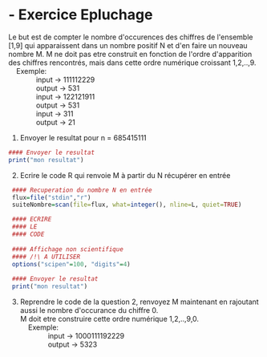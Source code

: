 # - Exercice Epluchage

  Le but est de compter le nombre d'occurences des chiffres de l'ensemble [1,9] qui apparaissent dans un nombre positif N et d'en faire un nouveau nombre M.
  M ne doit pas etre construit en fonction de l'ordre d'apparition des chiffres rencontrés, mais dans cette ordre numérique croissant 1,2,..,9.
    <br/> &nbsp;&nbsp;&nbsp; Exemple:
    <br/>&nbsp;&nbsp;&nbsp;&nbsp;&nbsp;&nbsp;&nbsp;&nbsp;&nbsp;&nbsp;&nbsp;&nbsp;&nbsp; input  -> 111112229 
    <br/>&nbsp;&nbsp;&nbsp;&nbsp;&nbsp;&nbsp;&nbsp;&nbsp;&nbsp;&nbsp;&nbsp;&nbsp;&nbsp; output -> 531
    <br/>&nbsp;&nbsp;&nbsp;&nbsp;&nbsp;&nbsp;&nbsp;&nbsp;&nbsp;&nbsp;&nbsp;&nbsp;&nbsp; input  -> 122121911 
    <br/>&nbsp;&nbsp;&nbsp;&nbsp;&nbsp;&nbsp;&nbsp;&nbsp;&nbsp;&nbsp;&nbsp;&nbsp;&nbsp; output -> 531
    <br/>&nbsp;&nbsp;&nbsp;&nbsp;&nbsp;&nbsp;&nbsp;&nbsp;&nbsp;&nbsp;&nbsp;&nbsp;&nbsp; input  -> 311 
    <br/>&nbsp;&nbsp;&nbsp;&nbsp;&nbsp;&nbsp;&nbsp;&nbsp;&nbsp;&nbsp;&nbsp;&nbsp;&nbsp; output -> 21
            
  1) Envoyer le resultat pour n = 685415111
  ```R
 #### Envoyer le resultat
 print("mon resultat") 
 ```
  2) Ecrire le code R qui renvoie M à partir du N récupérer en entrée
  ```R
   #### Recuperation du nombre N en entrée
   flux=file("stdin","r")
   suiteNombre=scan(file=flux, what=integer(), nline=L, quiet=TRUE)
  
   #### ECRIRE 
   #### LE 
   #### CODE
   
   #### Affichage non scientifique 
   #### /!\ A UTILISER
   options("scipen"=100, "digits"=4)
   
   #### Envoyer le resultat
   print("mon resultat")
   ```
  3) Reprendre le code de la question 2, renvoyez M maintenant en rajoutant aussi le nombre d'occurance du chiffre 0.
    <br/> M doit etre construire cette ordre numérique 1,2,..,9,0.
    <br/> &nbsp;&nbsp;&nbsp; Exemple:
    <br/>&nbsp;&nbsp;&nbsp;&nbsp;&nbsp;&nbsp;&nbsp;&nbsp;&nbsp;&nbsp;&nbsp;&nbsp;&nbsp; input  -> 1000111192229 
    <br/>&nbsp;&nbsp;&nbsp;&nbsp;&nbsp;&nbsp;&nbsp;&nbsp;&nbsp;&nbsp;&nbsp;&nbsp;&nbsp; output -> 5323
